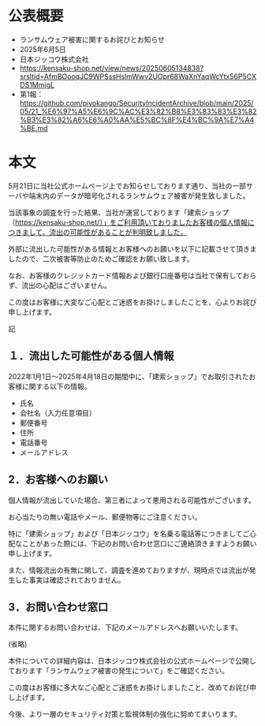 # 公表概要
- ランサムウェア被害に関するお詫びとお知らせ
- 2025年6月5日
- 日本ジッコウ株式会社
- https://kensaku-shop.net/view/news/20250605134838?srsltid=AfmBOooqJC9WPSssHslmWwv2UOpr68WaXnYaqWcYtx56P5CXDS1MmjgL
- 第1報：https://github.com/piyokango/SecurityIncidentArchive/blob/main/2025/05/21_%E6%97%A5%E6%9C%AC%E3%82%B8%E3%83%83%E3%82%B3%E3%82%A6%E6%A0%AA%E5%BC%8F%E4%BC%9A%E7%A4%BE.md

# 本文
5月21日に当社公式ホームページ上でお知らせしております通り、当社の一部サーバや端末内のデータが暗号化されるランサムウェア被害が発生致しました。

当該事象の調査を行った結果、当社が運営しております「建索ショップ（https://kensaku-shop.net/）」をご利用頂いておりましたお客様の個人情報につきまして、流出の可能性があることが判明致しました。

外部に流出した可能性がある情報とお客様へのお願いを以下に記載させて頂きましたので、二次被害等防止のためご確認をお願い致します。

なお、お客様のクレジットカード情報および銀行口座番号は当社で保有しておらず、流出の心配はございません。

この度はお客様に大変なご心配とご迷惑をお掛けしましたことを、心よりお詫び申し上げます。



記

## １．流出した可能性がある個人情報
2022年1月1日～2025年4月18日の期間中に、「建索ショップ」でお取引されたお客様に関する以下の情報。
- 氏名
- 会社名（入力任意項目）
- 郵便番号
- 住所
- 電話番号
- メールアドレス

## 2．お客様へのお願い
個人情報が流出していた場合、第三者によって悪用される可能性がございます。

お心当たりの無い電話やメール、郵便物等にご注意ください。

特に「建索ショップ」および「日本ジッコウ」を名乗る電話等につきましてご心配なことがあった際には、下記のお問い合わせ窓口にご連絡頂きますようお願い申し上げます。

また、情報流出の有無に関して、調査を進めておりますが、現時点では流出が発生した事実は確認されておりません。

## 3．お問い合わせ窓口
本件に関するお問い合わせは、下記のメールアドレスへお願いいたします。

(省略)

本件についての詳細内容は、日本ジッコウ株式会社の公式ホームページで公開しております「ランサムウェア被害の発生について」をご確認ください。

この度はお客様に多大なご心配とご迷惑をお掛けしましたこと、改めてお詫び申し上げます。

今後、より一層のセキュリティ対策と監視体制の強化に努めてまいります。
